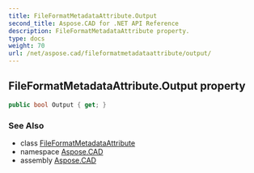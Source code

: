 ```yaml
---
title: FileFormatMetadataAttribute.Output
second_title: Aspose.CAD for .NET API Reference
description: FileFormatMetadataAttribute property. 
type: docs
weight: 70
url: /net/aspose.cad/fileformatmetadataattribute/output/
---
```

## FileFormatMetadataAttribute.Output property

```csharp
public bool Output { get; }
```

### See Also

* class [FileFormatMetadataAttribute](../)
* namespace [Aspose.CAD](../../../aspose.cad/)
* assembly [Aspose.CAD](../../../)


